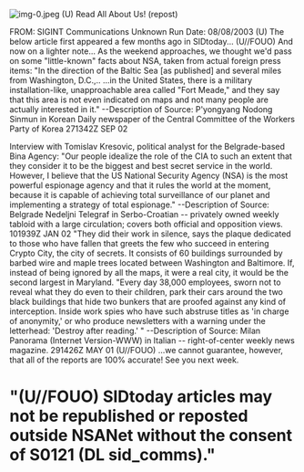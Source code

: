 ![img-0.jpeg](img-0.jpeg)
(U) Read All About Us! (repost)

FROM: SIGINT Communications
Unknown
Run Date: 08/08/2003
(U) The below article first appeared a few months ago in SIDtoday...
(U//FOUO) And now on a lighter note... As the weekend approaches, we thought we'd pass on some "little-known" facts about NSA, taken from actual foreign press items:
"In the direction of the Baltic Sea [as published] and several miles from Washington, D.C.,.. ...in the United States, there is a military installation-like, unapproachable area called "Fort Meade," and they say that this area is not even indicated on maps and not many people are actually interested in it."
--Description of Source: P'yongyang Nodong Sinmun in Korean Daily newspaper of the Central Committee of the Workers Party of Korea 271342Z SEP 02

Interview with Tomislav Kresovic, political analyst for the Belgrade-based Bina Agency: "Our people idealize the role of the CIA to such an extent that they consider it to be the biggest and best secret service in the world. However, I believe that the US National Security Agency (NSA) is the most powerful espionage agency and that it rules the world at the moment, because it is capable of achieving total surveillance of our planet and implementing a strategy of total espionage."
--Description of Source: Belgrade Nedeljni Telegraf in Serbo-Croatian -- privately owned weekly tabloid with a large circulation; covers both official and opposition views. 101939Z JAN 02
"They did their work in silence, says the plaque dedicated to those who have fallen that greets the few who succeed in entering Crypto City, the city of secrets. It consists of 60 buildings surrounded by barbed wire and maple trees located between Washington and Baltimore. If, instead of being ignored by all the maps, it were a real city, it would be the second largest in Maryland. "Every day 38,000 employees, sworn not to reveal what they do even to their children, park their cars around the two black buildings that hide two bunkers that are proofed against any kind of interception. Inside work spies who have such abstruse titles as 'in charge of anonymity,' or who produce newsletters with a warning under the letterhead: 'Destroy after reading.' "
--Description of Source: Milan Panorama (Internet Version-WWW) in Italian -- right-of-center weekly news magazine. 291426Z MAY 01
(U//FOUO) ...we cannot guarantee, however, that all of the reports are 100\% accurate! See you next week.

# "(U//FOUO) SIDtoday articles may not be republished or reposted outside NSANet without the consent of S0121 (DL sid_comms)."
